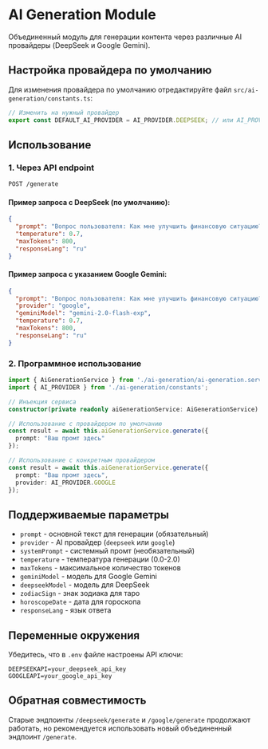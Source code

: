 # AI Generation Module

Объединенный модуль для генерации контента через различные AI провайдеры (DeepSeek и Google Gemini).

## Настройка провайдера по умолчанию

Для изменения провайдера по умолчанию отредактируйте файл `src/ai-generation/constants.ts`:

```typescript
// Изменить на нужный провайдер
export const DEFAULT_AI_PROVIDER = AI_PROVIDER.DEEPSEEK; // или AI_PROVIDER.GOOGLE
```

## Использование

### 1. Через API endpoint

```bash
POST /generate
```

#### Пример запроса с DeepSeek (по умолчанию):
```json
{
  "prompt": "Вопрос пользователя: Как мне улучшить финансовую ситуацию?",
  "temperature": 0.7,
  "maxTokens": 800,
  "responseLang": "ru"
}
```

#### Пример запроса с указанием Google Gemini:
```json
{
  "prompt": "Вопрос пользователя: Как мне улучшить финансовую ситуацию?",
  "provider": "google",
  "geminiModel": "gemini-2.0-flash-exp",
  "temperature": 0.7,
  "maxTokens": 800,
  "responseLang": "ru"
}
```

### 2. Программное использование

```typescript
import { AiGenerationService } from './ai-generation/ai-generation.service';
import { AI_PROVIDER } from './ai-generation/constants';

// Инъекция сервиса
constructor(private readonly aiGenerationService: AiGenerationService) {}

// Использование с провайдером по умолчанию
const result = await this.aiGenerationService.generate({
  prompt: "Ваш промт здесь"
});

// Использование с конкретным провайдером
const result = await this.aiGenerationService.generate({
  prompt: "Ваш промт здесь",
  provider: AI_PROVIDER.GOOGLE
});
```

## Поддерживаемые параметры

- `prompt` - основной текст для генерации (обязательный)
- `provider` - AI провайдер (`deepseek` или `google`)
- `systemPrompt` - системный промт (необязательный)
- `temperature` - температура генерации (0.0-2.0)
- `maxTokens` - максимальное количество токенов
- `geminiModel` - модель для Google Gemini
- `deepseekModel` - модель для DeepSeek
- `zodiacSign` - знак зодиака для таро
- `horoscopeDate` - дата для гороскопа
- `responseLang` - язык ответа

## Переменные окружения

Убедитесь, что в `.env` файле настроены API ключи:

```env
DEEPSEEKAPI=your_deepseek_api_key
GOOGLEAPI=your_google_api_key
```

## Обратная совместимость

Старые эндпоинты `/deepseek/generate` и `/google/generate` продолжают работать, но рекомендуется использовать новый объединенный эндпоинт `/generate`.

